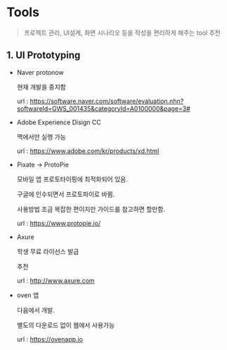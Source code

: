 # Tools

> 프로젝트 관리, UI설계, 화면 시나리오 등을 작성을 편리하게 해주는 tool 추천

## 1. UI Prototyping

* Naver protonow

  현재 개발을 중지함

  url : https://software.naver.com/software/evaluation.nhn?softwareId=GWS_001435&categoryId=A0100000&page=3#

  

* Adobe Experience Disign CC

   맥에서만 실행 가능

  url : https://www.adobe.com/kr/products/xd.html

  

* Pixate → ProtoPie

  모바일 앱 프로토타이핑에 최적화되어 있음.

  구글에 인수되면서 프로토파이로 바뀜.

  사용방법 조금 복잡한 편이지만 가이드를 참고하면 할만함.

  url : https://www.protopie.io/



* Axure

  학생 무료 라이선스 발급

  추천

  url : http://www.axure.com



* oven 앱

  다음에서 개발.

  별도의 다운로드 없이 웹에서 사용가능

  url : https://ovenapp.io